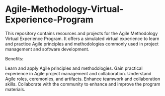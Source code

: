 # Agile-Methodology-Virtual-Experience-Program
This repository contains resources and projects for the Agile Methodology Virtual Experience Program. It offers a simulated virtual experience to learn and practice Agile principles and methodologies commonly used in project management and software development.

Benefits:

Learn and apply Agile principles and methodologies.
Gain practical experience in Agile project management and collaboration.
Understand Agile roles, ceremonies, and artifacts.
Enhance teamwork and collaboration skills.
Collaborate with the community to enhance and improve the program materials.


